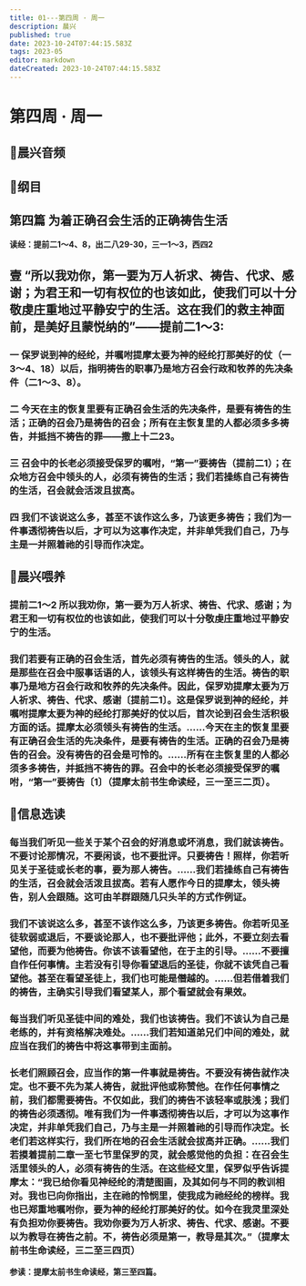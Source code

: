 ```yaml
---
title: 01---第四周 · 周一
description: 晨兴
published: true
date: 2023-10-24T07:44:15.583Z
tags: 2023-05
editor: markdown
dateCreated: 2023-10-24T07:44:15.583Z
---
```


# 第四周 · 周一
## 🎵晨兴音频

## 📖纲目

## 第四篇  为着正确召会生活的正确祷告生活

**读经：提前二1～4、8，出二八29-30，三一1～3，西四2**

## 壹   “所以我劝你，第一要为万人祈求、祷告、代求、感谢；为君王和一切有权位的也该如此，使我们可以十分敬虔庄重地过平静安宁的生活。这在我们的救主神面前，是美好且蒙悦纳的”——提前二1～3:

### 一  保罗说到神的经纶，并嘱咐提摩太要为神的经纶打那美好的仗（一3～4、18）以后，指明祷告的职事乃是地方召会行政和牧养的先决条件（二1～3、8）。

### 二  今天在主的恢复里要有正确召会生活的先决条件，是要有祷告的生活；正确的召会乃是祷告的召会；所有在主恢复里的人都必须多多祷告，并抵挡不祷告的罪——撒上十二23。

### 三  召会中的长老必须接受保罗的嘱咐，“第一”要祷告（提前二1）；在众地方召会中领头的人，必须有祷告的生活；我们若操练自己有祷告的生活，召会就会活泼且拔高。

### 四  我们不该说这么多，甚至不该作这么多，乃该更多祷告；我们为一件事透彻祷告以后，才可以为这事作决定，并非单凭我们自己，乃与主是一并照着祂的引导而作决定。

## 📖晨兴喂养

### **提前二1～2    所以我劝你，第一要为万人祈求、祷告、代求、感谢；为君王和一切有权位的也该如此，使我们可以十分敬虔庄重地过平静安宁的生活。**

### 我们若要有正确的召会生活，首先必须有祷告的生活。领头的人，就是那些在召会中服事话语的人，该领头有这样祷告的生活。祷告的职事乃是地方召会行政和牧养的先决条件。因此，保罗劝提摩太要为万人祈求、祷告、代求、感谢〔提前二1〕。这是保罗说到神的经纶，并嘱咐提摩太要为神的经纶打那美好的仗以后，首次论到召会生活积极方面的话。提摩太必须领头有祷告的生活。……今天在主的恢复里要有正确召会生活的先决条件，是要有祷告的生活。正确的召会乃是祷告的召会。没有祷告的召会是可怜的。……所有在主恢复里的人都必须多多祷告，并抵挡不祷告的罪。召会中的长老必须接受保罗的嘱咐，“第一”要祷告〔1〕（提摩太前书生命读经，三一至三二页）。

## 📖信息选读

### 每当我们听见一些关于某个召会的好消息或坏消息，我们就该祷告。不要讨论那情况，不要闲谈，也不要批评。只要祷告！照样，你若听见关于圣徒或长老的事，要为那人祷告。……我们若操练自己有祷告的生活，召会就会活泼且拔高。若有人愿作今日的提摩太，领头祷告，别人会跟随。这可由羊群跟随几只头羊的方式作例证。

### 我们不该说这么多，甚至不该作这么多，乃该更多祷告。你若听见圣徒软弱或退后，不要谈论那人，也不要批评他；此外，不要立刻去看望他，而要为他祷告。你该不该看望他，在于主的引导。……不要擅自作任何事情。主若没有引导你看望退后的圣徒，你就不该凭自己看望他。甚至在看望圣徒上，我们也可能是僭越的。……但若借着我们的祷告，主确实引导我们看望某人，那个看望就会有果效。

### 每当我们听见圣徒中间的难处，我们也该祷告。我们不该认为自己是老练的，并有资格解决难处。……我们若知道弟兄们中间的难处，就应当在我们的祷告中将这事带到主面前。

### 长老们照顾召会，应当作的第一件事就是祷告。不要没有祷告就作决定。也不要不先为某人祷告，就批评他或称赞他。在作任何事情之前，我们都需要祷告。不仅如此，我们的祷告不该轻率或肤浅；我们的祷告必须透彻。唯有我们为一件事透彻祷告以后，才可以为这事作决定，并非单凭我们自己，乃与主是一并照着祂的引导而作决定。长老们若这样实行，我们所在地的召会生活就会拔高并正确。……我们若摸着提前二章一至七节里保罗的灵，就会感觉他的负担：在召会生活里领头的人，必须有祷告的生活。在这些经文里，保罗似乎告诉提摩太：“我已给你看见神经纶的清楚图画，及其如何与不同的教训相对。我也已向你指出，主在祂的怜悯里，使我成为祂经纶的榜样。我也已郑重地嘱咐你，要为神的经纶打那美好的仗。如今在我灵里深处有负担劝你要祷告。我劝你要为万人祈求、祷告、代求、感谢。不要以为教导在祷告之前。不，祷告必须是第一，教导是其次。”（提摩太前书生命读经，三二至三四页）

**参读：提摩太前书生命读经，第三至四篇。**
<!-- Google tag (gtag.js) -->
<script async src="https://www.googletagmanager.com/gtag/js?id=G-1P8709Z16T"></script>
<script>
  window.dataLayer = window.dataLayer || [];
  function gtag(){dataLayer.push(arguments);}
  gtag('js', new Date());

  gtag('config', 'G-1P8709Z16T');
</script>

